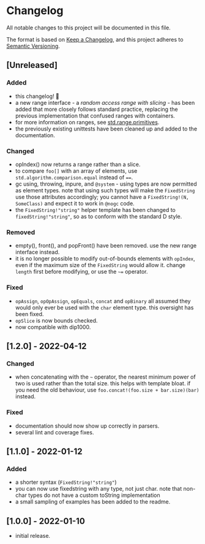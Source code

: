 # Changelog
All notable changes to this project will be documented in this file.

The format is based on [Keep a Changelog](https://keepachangelog.com/en/1.0.0/),
and this project adheres to [Semantic Versioning](https://semver.org/spec/v2.0.0.html).

## [Unreleased]
### Added
- this changelog! 🎉
- a new range interface - a _random access range with slicing_ - has been added that more closely follows standard practice, replacing the previous implementation that confused ranges with containers.
 - for more information on ranges, see [std.range.primitives](https://dlang.org/phobos/std_range_primitives.html).
- the previously existing unittests have been cleaned up and added to the documentation.

### Changed
- opIndex() now returns a range rather than a slice.
 - to compare `foo[]` with an array of elements, use `std.algorithm.comparison.equal` instead of `==`.
- gc using, throwing, inpure, and `@system` - using types are now permitted as element types. note that using such types will make the `FixedString` use those attributes accordingly; you cannot have a `FixedString!(N, SomeClass)` and expect it to work in `@nogc` code.
- the `FixedString!"string"` helper template has been changed to `fixedString!"string"`, so as to conform with the standard D style.

### Removed
- empty(), front(), and popFront() have been removed. use the new range interface instead.
- it is no longer possible to modify out-of-bounds elements with `opIndex`, even if the maximum size of the `FixedString` would allow it. change `length` first before modifying, or use the `~=` operator.

### Fixed
- `opAssign`, `opOpAssign`, `opEquals`, `concat` and `opBinary` all assumed they would only ever be used with the `char` element type. this oversight has been fixed.
- `opSlice` is now bounds checked.
- now compatible with dip1000.

## [1.2.0] - 2022-04-12
### Changed
- when concatenating with the `~` operator, the nearest minimum power of two is used rather than the total size. this helps with template bloat. if you need the old behaviour, use `foo.concat!(foo.size + bar.size)(bar)` instead.

### Fixed
- documentation should now show up correctly in parsers.
- several lint and coverage fixes.

## [1.1.0] - 2022-01-12
### Added
- a shorter syntax (`FixedString!"string"`)
- you can now use fixedstring with any type, not just char. note that non-char types do not have a custom toString implementation
- a small sampling of examples has been added to the readme.

## [1.0.0] - 2022-01-10
- initial release.
